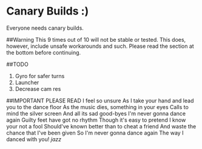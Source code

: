 # Canary Builds :)
Everyone needs canary builds.

##Warning
This 9 times out of 10 will not be stable or tested. This does, however, include unsafe workarounds and such. Please read the section at the bottom before continuing.

##TODO
1. Gyro for safer turns
2. Launcher
3. Decrease cam res

##IMPORTANT PLEASE READ
I feel so unsure As I take your hand and lead you to the dance floor As the music dies, something in your eyes Calls to mind the silver screen And all its sad good-byes I'm never gonna dance again Guilty feet have got no rhythm Though it's easy to pretend I know your not a fool Should've known better than to cheat a friend And waste the chance that I've been given So I'm never gonna dance again The way I danced with you! *jazz*
